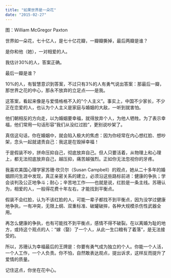 ```yaml
---
title: "如果世界是一朵花"
date: "2015-02-27"
---
```


图：William McGregor Paxton

世界如一朵花，七十亿人，是七十亿花瓣，一瓣瓣撕掉，最后两瓣是谁？

是你和他（她），一对相爱的人。

我估计30%的人，答案正确。

最后一瓣是谁？

10%的人，有智慧意识到答案，不过只有3%的人有勇气说出答案：那最后一瓣，那世界之花的中心，那永不放弃的立足点——是我。

这答案，看起来像是与爱情格格不入的“个人主义”。事实上，中国不少家长，不少正在恋爱的人，也认为个人主义是家庭与婚姻的大敌，一听到就害怕。

他们朝相反的方向走，以为婚姻要幸福，就得放弃个人，为他人牺牲。为了表示幸福，他们常用一句话形容“我们从没红过脸”，更别说吵架了。

真信这句话，你在婚姻中，就会陷入极大的焦虑：因为你经常在内心想红脸、想吵架，念头一起就谴责自己：我这是在毁掉幸福！

于是假装不吵，拼命压抑自己，彻底放弃自己。但人只要活着，从物理上和心理上，都无法彻底放弃自己，越压抑，痛苦越强烈。正如你无法忽视你的牙疼。

我喜欢美国心理学家苏珊·坎贝尔（Susan Campbell）的观点，她从二十多年的婚姻顾问生涯中发现，真正亲密关系的建立，必须沿这些路标前进：健康的争执；学会谈判及公正地争斗；耐心；辛苦地工作——也就是说，红脸是一条主线。苏珊认为，相爱的人，一般得花费十年左右，才能找到平衡点。

假装不会红脸，认为不该红脸的人，可能一辈子都找不到平衡点，因为没学过健康地争执，一有冲突，无限上纲、双重标准、破罐破摔，各种大规模杀伤性武器全用。

再怎么健康的争执，也有可能找不到平衡点，感情不得不破裂。在以离婚为耻的地方，或持这个观点的人：“嫁（娶）了一个人，从此一生口粮有了着落”，是无法接受的。

所以，苏珊认为幸福最后的王牌是：你要有勇气成为独立的个人。你能一个人活，一个人工作，一个人负责。你不怕，自然敢表达观点，提出诉求，这样反而提升了爱情的质量。

记住这点，你坐在花中心。
